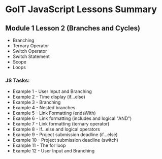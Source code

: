 # GoIT JavaScript Lessons Summary

## Module 1 Lesson 2 (Branches and Cycles)

-   Branching
-   Ternary Operator
-   Switch Operator
-   Switch Statement
-   Scope
-   Loops

### JS Tasks:

-   Example 1 - User Input and Branching
-   Example 2 - Time display (if...else)
-   Example 3 - Branching
-   Example 4 - Nested branches
-   Example 5 - Link Formatting (endsWith)
-   Example 6 - Link formatting (includes and logical "AND")
-   Example 7 - Link formatting (ternary operator)
-   Example 8 - If...else and logical operators
-   Example 9 - Project submission deadline (if...else)
-   Example 10 - Project submission deadline (switch)
-   Example 11 - The for loop
-   Example 12 - User Input and Branching
